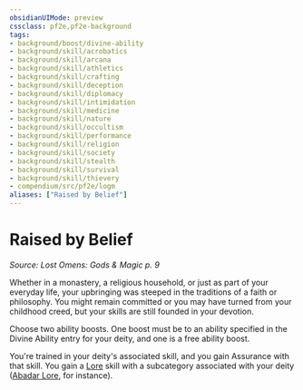 ```yaml
---
obsidianUIMode: preview
cssclass: pf2e,pf2e-background
tags:
- background/boost/divine-ability
- background/skill/acrobatics
- background/skill/arcana
- background/skill/athletics
- background/skill/crafting
- background/skill/deception
- background/skill/diplomacy
- background/skill/intimidation
- background/skill/medicine
- background/skill/nature
- background/skill/occultism
- background/skill/performance
- background/skill/religion
- background/skill/society
- background/skill/stealth
- background/skill/survival
- background/skill/thievery
- compendium/src/pf2e/logm
aliases: ["Raised by Belief"]
---
```

# Raised by Belief
*Source: Lost Omens: Gods & Magic p. 9*  

Whether in a monastery, a religious household, or just as part of your everyday life, your upbringing was steeped in the traditions of a faith or philosophy. You might remain committed or you may have turned from your childhood creed, but your skills are still founded in your devotion.

Choose two ability boosts. One boost must be to an ability specified in the Divine Ability entry for your deity, and one is a free ability boost.

You're trained in your deity's associated skill, and you gain Assurance with that skill. You gain a [Lore](skills.md#Lore) skill with a subcategory associated with your deity ([Abadar Lore](skills.md#Lore), for instance).